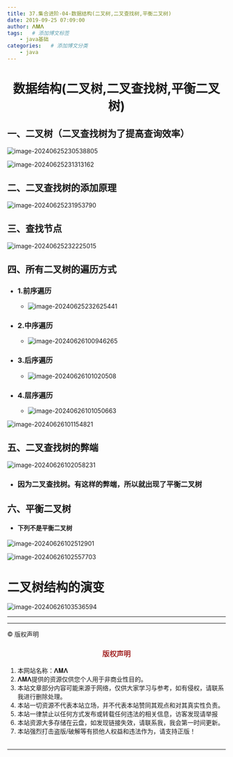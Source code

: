```yaml
---
title: 37.集合进阶-04-数据结构(二叉树,二叉查找树,平衡二叉树)
date: 2019-09-25 07:09:00
author: 𝚲𝚳𝚲
tags:   # 添加博文标签
	- java基础
categories:   # 添加博文分类
	- java
---
```


<h1><center>数据结构(二叉树,二叉查找树,平衡二叉树)</center></h1>



## 一、二叉树（二叉查找树为了提高查询效率）

![image-20240625230538805](https://raw.githubusercontent.com/protonlml/blogimages/master/imgs/202406252305197.png)

![image-20240625231313162](https://raw.githubusercontent.com/protonlml/blogimages/master/imgs/202406252313174.png)

## 二、二叉查找树的添加原理

![image-20240625231953790](https://raw.githubusercontent.com/protonlml/blogimages/master/imgs/202406252319271.png)

## 三、查找节点

![image-20240625232225015](https://raw.githubusercontent.com/protonlml/blogimages/master/imgs/202406252322193.png)



## 四、所有二叉树的遍历方式

- ### 1.前序遍历

  - ![image-20240625232625441](https://raw.githubusercontent.com/protonlml/blogimages/master/imgs/202406252326494.png)

- ### 2.中序遍历

  - ![image-20240626100946265](https://raw.githubusercontent.com/protonlml/blogimages/master/imgs/202406261009739.png)

- ### 3.后序遍历

  - ![image-20240626101020508](https://raw.githubusercontent.com/protonlml/blogimages/master/imgs/202406261010675.png)

- ### 4.层序遍历

  - ![image-20240626101050663](https://raw.githubusercontent.com/protonlml/blogimages/master/imgs/202406261010307.png)

![image-20240626101154821](https://raw.githubusercontent.com/protonlml/blogimages/master/imgs/202406261011102.png)

## 五、二叉查找树的弊端

![image-20240626102058231](https://raw.githubusercontent.com/protonlml/blogimages/master/imgs/202406261020703.png)

- ### 因为二叉查找树。有这样的弊端，所以就出现了平衡二叉树

## 六、平衡二叉树

- #### 下列不是平衡二叉树

![image-20240626102512901](https://raw.githubusercontent.com/protonlml/blogimages/master/imgs/202406261025486.png)

![image-20240626102557703](https://raw.githubusercontent.com/protonlml/blogimages/master/imgs/202406261025158.png)

# 二叉树结构的演变



![image-20240626103536594](https://raw.githubusercontent.com/protonlml/blogimages/master/imgs/202406261035625.png)













---


----

© 版权声明

<escape>

<div>
    <h3 align="center"  style="color: brown;" >版权声明</h3>
    <table>
   		<tr>
    		<ol>
				<li>本网站名称：𝚲𝚳𝚲</li>
				<li>𝚲𝚳𝚲提供的资源仅供您个人用于非商业性目的。</li>
				<li>本站文章部分内容可能来源于网络，仅供大家学习与参考，如有侵权，请联系我进行删除处理。</li>
				<li>本站一切资源不代表本站立场，并不代表本站赞同其观点和对其真实性负责。</li>
        		<li>本站一律禁止以任何方式发布或转载任何违法的相关信息，访客发现请举报</li> 
        		<li>本站资源大多存储在云盘，如发现链接失效，请联系我，我会第一时间更新。</li>
        		<li>本站强烈打击盗版/破解等有损他人权益和违法作为，请支持正版！</li>  
			</ol>
		</tr>
	</table>
</div>










</escape>

----

